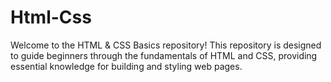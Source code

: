# Html-Css
Welcome to the HTML &amp; CSS Basics repository! This repository is designed to guide beginners through the fundamentals of HTML and CSS, providing essential knowledge for building and styling web pages.
